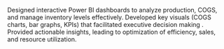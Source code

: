 Designed interactive Power BI dashboards to analyze production, COGS, and manage inventory levels effectively.
Developed key visuals (COGS charts, bar graphs, KPIs) that facilitated executive decision making .
Provided actionable insights, leading to optimization of efficiency, sales, and resource utilization.
